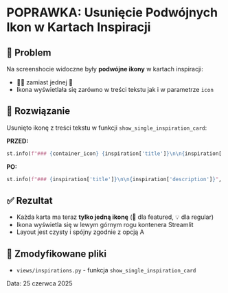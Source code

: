 # POPRAWKA: Usunięcie Podwójnych Ikon w Kartach Inspiracji

## 🐛 Problem
Na screenshocie widoczne były **podwójne ikony** w kartach inspiracji:
- 🌟🌟 zamiast jednej 🌟 
- Ikona wyświetlała się zarówno w treści tekstu jak i w parametrze `icon`

## 🔧 Rozwiązanie
Usunięto ikonę z treści tekstu w funkcji `show_single_inspiration_card`:

**PRZED:**
```python
st.info(f"### {container_icon} {inspiration['title']}\n\n{inspiration['description']}", icon=container_icon)
```

**PO:**
```python
st.info(f"### {inspiration['title']}\n\n{inspiration['description']}", icon=container_icon)
```

## ✅ Rezultat
- Każda karta ma teraz **tylko jedną ikonę** (🌟 dla featured, 💡 dla regular)
- Ikona wyświetla się w lewym górnym rogu kontenera Streamlit
- Layout jest czysty i spójny zgodnie z opcją A

## 📂 Zmodyfikowane pliki
- `views/inspirations.py` - funkcja `show_single_inspiration_card`

Data: 25 czerwca 2025
